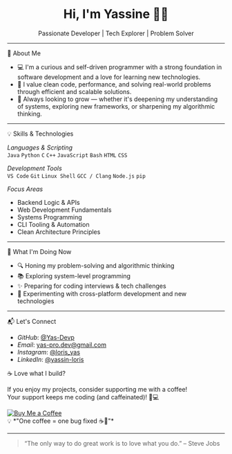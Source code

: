 <h1 align="center">Hi, I'm Yassine 👨‍💻</h1>
<p align="center">
  Passionate Developer | Tech Explorer | Problem Solver
</p>

---

🌟 About Me

- 💻 I'm a curious and self-driven programmer with a strong foundation in software development and a love for learning new technologies.
- 🎯 I value clean code, performance, and solving real-world problems through efficient and scalable solutions.
- 🧠 Always looking to grow — whether it's deepening my understanding of systems, exploring new frameworks, or sharpening my algorithmic thinking.

---

💡 Skills & Technologies

*Languages & Scripting*  
`Java` `Python` `C` `C++` `JavaScript` `Bash` `HTML` `CSS`

*Development Tools*  
`VS Code` `Git` `Linux Shell` `GCC / Clang` `Node.js` `pip`

*Focus Areas*  
- Backend Logic & APIs  
- Web Development Fundamentals  
- Systems Programming  
- CLI Tooling & Automation  
- Clean Architecture Principles

---

🚀 What I'm Doing Now

- 🔍 Honing my problem-solving and algorithmic thinking
- 📚 Exploring system-level programming
- ✨ Preparing for coding interviews & tech challenges
- 🧪 Experimenting with cross-platform development and new technologies

---

📬 Let's Connect

- *GitHub*: [@Yas-Devp](https://github.com/Yas-Devp)
- *Email*: yas-pro.dev@gmail.com
- *Instagram*: [@loris_yas](https://instagram.com/loris_yas)
- *LinkedIn*: [@yassin-loris](https://www.linkedin.com/in/yassin-loris-a79006387)

☕ Love what I build?

If you enjoy my projects, consider supporting me with a coffee!  
Your support keeps me coding (and caffeinated)! 🧃💻

<a href="https://ko-fi.com/loris_" target="_blank">
  <img src="https://ko-fi.com/img/githubbutton_sm.svg" alt="Buy Me a Coffee" />
</a>
<br>
💡 *"One coffee = one bug fixed ☕🐞"*

---

> “The only way to do great work is to love what you do.” – Steve Jobs
